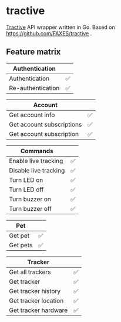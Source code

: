 # tractive

[Tractive](https://tractive.com/) API wrapper written in Go. Based on https://github.com/FAXES/tractive .


## Feature matrix

| Authentication    |    |
|-------------------|----|
| Authentication    | ✅ |
| Re-authentication | ✅ |

| Account                   |    |
|---------------------------|----|
| Get account info          | ✅ |
| Get account subscriptions | ✅ |
| Get account subscription  | ✅ |

| Commands              |    |
|-----------------------|----|
| Enable live tracking  | ✅ |
| Disable live tracking | ✅ |
| Turn LED on           | ✅ |
| Turn LED off          | ✅ |
| Turn buzzer on        | ✅ |
| Turn buzzer off       | ✅ |

| Pet      |    |
|----------|----|
| Get pet  | ✅ |
| Get pets | ✅ |

| Tracker              |    |
|----------------------|----|
| Get all trackers     | ✅ |
| Get tracker          | ✅ |
| Get tracker history  | ✅ |
| Get tracker location | ✅ |
| Get tracker hardware | ✅ |
